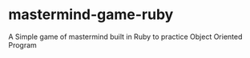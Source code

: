 # mastermind-game-ruby
A Simple game of mastermind built in Ruby to practice Object Oriented Program
